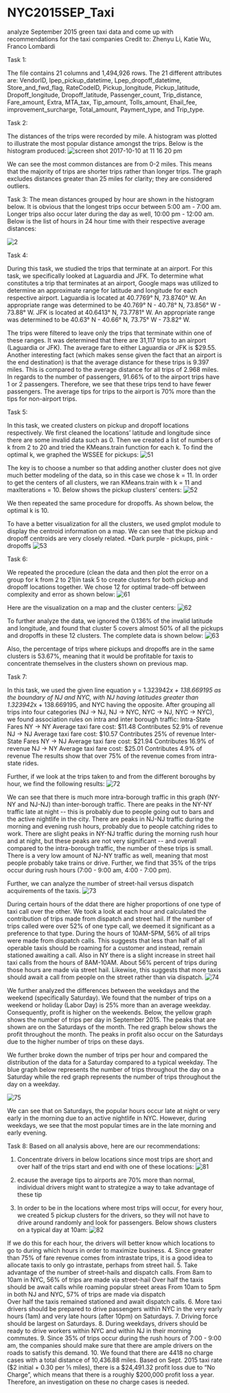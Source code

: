 # NYC2015SEP_Taxi
analyze September 2015 green taxi data and come up with recommendations for the taxi companies 
Credit to: Zhenyu Li, Katie Wu, Franco Lombardi

Task 1:

The file contains 21 columns and 1,494,926 rows. The 21 different attributes are:
VendorID, lpep_pickup_datetime, Lpep_dropoff_datetime, Store_and_fwd_flag, RateCodeID, Pickup_longitude, Pickup_latitude, Dropoff_longitude, Dropoff_latitude, Passenger_count, Trip_distance, Fare_amount, Extra, MTA_tax, Tip_amount, Tolls_amount, Ehail_fee, improvement_surcharge, Total_amount, Payment_type, and Trip_type.

Task 2:

The distances of the trips were recorded by mile. A histogram was plotted to illustrate the most popular distance amongst the trips. Below is the histogram produced:
![screen shot 2017-10-10 at 11 16 20 pm](https://user-images.githubusercontent.com/31937095/31420788-a3b255ce-ae11-11e7-9402-d7b25ade33c6.png)

We can see the most common distances are from 0-2 miles. This means that the majority of trips are shorter trips rather than longer trips. The graph excludes distances greater than 25 miles for clarity; they are considered outliers.

Task 3: 
The mean distances grouped by hour are shown in the histogram below. 
It is obvious that the longest trips occur between 5:00 am - 7:00 am. Longer trips also occur later during the day as well, 10:00 pm - 12:00 am.
Below is the list of hours in 24 hour time with their respective average distances:

![2](https://user-images.githubusercontent.com/31937095/31420846-f4eac4f8-ae11-11e7-96cb-8e1420ac98a4.png)


Task 4:

During this task, we studied the trips that terminate at an airport. For this task, we specifically looked at Laguardia and JFK. To determine what constitutes a trip that terminates at an airport, Google maps was utilized to determine an approximate range for latitude and longitude for each respective airport. Laguardia is located at  40.7769° N, 73.8740° W. An appropriate range was determined to be 40.769° N  - 40.78° N, 73.856° W - 73.88° W. JFK is located at 40.6413° N, 73.7781° W. An appropriate range was determined to be 40.63° N - 40.66° N, 73.75° W - 73.82° W.

The trips were filtered to leave only the trips that terminate within one of these ranges. It was determined that there are 31,117  trips to an airport (Laguardia or JFK). The average fare to either Laguardia or JFK is $29.55. Another interesting fact (which makes sense given the fact that an airport is the end destination) is that the average distance for these trips is 9.397 miles.
This is compared to the average distance for all trips of 2.968 miles. In regards to the number of passengers, 91.66% of to the airport trips have 1  or 2 passengers. Therefore, we see that these trips tend to have fewer passengers. The average tips for trips to the airport is 70%  more than the tips for non-airport trips.

Task 5:   

In this task, we created clusters on pickup and dropoff locations respectively. We first cleaned the locations’ latitude and longitude since there are some invalid data such as 0. Then we created a list of numbers of k from 2 to 20 and tried the KMeans.train function for each k. To find the optimal k, we graphed the WSSEE for pickups: 
![51](https://user-images.githubusercontent.com/31937095/31420893-39d5db7a-ae12-11e7-88a0-9f6f2fcf8d93.png)

The key is to choose a number so that adding another cluster does not give much better modeling of the data, so in this case we chose k = 11. In order to get the centers of all clusters, we ran KMeans.train with k = 11 and maxIterations = 10. Below shows the pickup clusters’ centers: 
![52](https://user-images.githubusercontent.com/31937095/31420909-4ab41f38-ae12-11e7-82fe-d0df19aeca01.png)


We then repeated the same procedure for dropoffs. As shown below, the optimal k is 10. 
 
To have a better visualization for all the clusters, we used gmplot module to display the centroid information on a map. We can see that the pickup and dropoff centroids are very closely related. 
*Dark purple - pickups, pink - dropoffs
![53](https://user-images.githubusercontent.com/31937095/31420916-53677aee-ae12-11e7-98d6-aadf0e980b15.png)


Task 6: 

We repeated the procedure (clean the data and then plot the error on a group for k from 2 to 21)in task 5 to create clusters for both pickup and dropoff locations together. We chose 12 for optimal trade-off between complexity and error as shown below: 
![61](https://user-images.githubusercontent.com/31937095/31420942-7c5f0afc-ae12-11e7-9e45-3ccb04b019d3.png)

Here are the visualization on a map and the cluster centers: 
![62](https://user-images.githubusercontent.com/31937095/31420950-851ecfe2-ae12-11e7-9fa0-c7402d2cd291.png)
             

To further analyze the data, we ignored the 0.136% of the invalid latitude and longitude, and found that cluster 5 covers almost 50% of all the pickups and dropoffs in these 12 clusters. The complete data is shown below: 
![63](https://user-images.githubusercontent.com/31937095/31420963-9cec5108-ae12-11e7-9dd3-2743ff857ca0.png)

		

Also, the percentage of trips where pickups and dropoffs are in the same clusters is 53.67%, meaning that it would be profitable for taxis to concentrate themselves in the clusters shown on previous map. 


Task 7: 

In this task, we used the given line equation y = 1.323942*x + 138.669195 as the boundary of NJ and NYC, with NJ having latitudes greater than 1.323942*x + 138.669195, and NYC having the opposite. After grouping all trips into four categories (NJ -> NJ, NJ -> NYC, NYC -> NJ, NYC -> NYC), we found association rules on intra and inter borough traffic: 
Intra-State Fares
NY -> NY
Average taxi fare cost: $11.48
Contributes 52.9% of revenue
NJ -> NJ
Average taxi fare cost: $10.57
Contributes 25% of revenue
Inter-State Fares
NY -> NJ
Average taxi fare cost: $21.94
Contributes 16.9% of revenue
NJ -> NY
Average taxi fare cost: $25.01
Contributes 4.9% of revenue
The results show that over 75% of the revenue comes from intra-state rides.

Further, if we look at the trips taken to and from the different boroughs by hour, we find the following results:
![72](https://user-images.githubusercontent.com/31937095/31421035-10c287c8-ae13-11e7-948e-a0cbc112a7f1.png)

 
We can see that there is much more intra-borough traffic in this graph (NY-NY and NJ-NJ) than inter-borough traffic. There are peaks in the NY-NY traffic late at night -- this is probably due to people going out to bars and the active nightlife in the city. There are peaks in NJ-NJ traffic during the morning and evening rush hours, probably due to people catching rides to work. There are slight peaks in NY-NJ traffic during the morning rush hour and at night, but these peaks are not very significant -- and overall compared to the intra-borough traffic, the number of these trips is small. There is a very low amount of NJ-NY traffic as well, meaning that most people probably take trains or drive. Further, we find that 35% of the trips occur during rush hours (7:00 - 9:00 am, 4:00 - 7:00 pm).

Further, we can analyze the number of street-hail versus dispatch acquirements of the taxis.
![73](https://user-images.githubusercontent.com/31937095/31421074-5358f40a-ae13-11e7-9aef-d998ee438209.png)


During certain hours of the ddat there are higher proportions of one type of taxi call over the other.  We took a look at each hour and calculated the contribution of trips made from dispatch and street hail.  If the number of trips called were over 52% of one type call, we deemed it significant as a preference to that type.  During the hours of 10AM-5PM, 56% of all trips were made from dispatch calls.  This suggests that less than half of all operable taxis should be roaming for a customer and instead, remain stationed awaiting a call.  Also in NY there is a slight increase in street hail taxi calls from the hours of 8AM-10AM.  About 56% percent of trips during those hours are made via street hail.  Likewise, this suggests that more taxis should await a call from people on the street rather than via dispatch.
![74](https://user-images.githubusercontent.com/31937095/31421087-63f4dc7a-ae13-11e7-81bf-a118f6395447.png)




We further analyzed the differences between the weekdays and the weekend (specifically Saturday). We found that the number of trips on a weekend or holiday (Labor Day) is 25% more than an average weekday. Consequently, profit is higher on the weekends. Below, the yellow graph shows the number of trips per day in September 2015. The peaks that are shown are on the Saturdays of the month. The red graph below shows the profit throughout the month. The peaks in profit also occur on the Saturdays due to the higher number of trips on these days.

We further broke down the number of trips per hour and compared the distribution of the data for a Saturday compared to a typical weekday. The blue graph below represents the number of trips throughout the day on a Saturday while the red graph represents the number of trips throughout the day on a weekday.

![75](https://user-images.githubusercontent.com/31937095/31421098-743d6b4c-ae13-11e7-91e4-9c121193b9fc.png)








We can see that on Saturdays, the popular hours occur late at night or very early in the morning due to an active nightlife in NYC. However, during weekdays, we see that the most popular times are in the late morning and early evening.

Task 8: 
Based on all analysis above, here are our recommendations: 
1. Concentrate drivers in below locations since most trips are short and over half of the trips start and end with one of  these locations: 
![81](https://user-images.githubusercontent.com/31937095/31421131-a8b80616-ae13-11e7-92d3-6cbd81315259.png)

	
2. ecause the average tips to airports are 70% more than normal, individual drivers might want to strategize a way to take advantage of these tip
3. In order to be in the locations where most trips will occur, for every hour, we created 5 pickup clusters for the drivers, so they will not have to drive around randomly and look for passengers. Below shows clusters on a typical day at 10am: 
![82](https://user-images.githubusercontent.com/31937095/31421135-b0fc4f76-ae13-11e7-98b1-5c7d7dbee295.png)
	
If we do this for each hour, the drivers will better know which locations to go to during which hours in order to maximize business.
4. Since greater than 75% of fare revenue comes from intrastate trips, it is a good idea to allocate taxis to only go intrastate, perhaps from street hail. 
5. Take advantage of the number of street-hails and dispatch calls. 
	From 8am to 10am in NYC, 56% of trips are made via street-hail 
		Over half the taxis should be await calls while roaming popular street areas
	From 10am to 5pm in both NJ and NYC, 57% of trips are made via dispatch  
		Over half the taxis remained stationed and await dispatch calls.
6. More taxi drivers should be prepared to drive passengers within NYC in the very early hours (1am) and very late hours (after 10pm) on Saturdays. 
7. Driving force should be largest on Saturdays. 
8. During weekdays, drivers should be ready to drive workers within NYC and within NJ in their morning commutes. 
9. Since 35% of trips occur during the rush hours of 7:00 - 9:00 am, the companies should make sure that there are ample drivers on the roads to satisfy this demand.
10. We found that there are 4418 no charge cases with a total distance of 10,436.88 miles. Based on Sept. 2015 taxi rate ($2 initial + 0.30 per ⅕ miles), there is a $24,491.32 profit loss due to “No Charge”, which means that there is a roughly $200,000 profit loss a year. Therefore, an investigation on these no charge cases is needed. 



